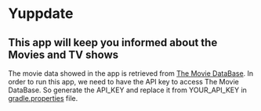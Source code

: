 # Yuppdate
## This app will keep you informed about the Movies and TV shows

The movie data showed in the app is retrieved from [The Movie DataBase](https://www.themoviedb.org/).
In order to run this app, we need to have the API key to access The Movie DataBase. So generate the API_KEY
and replace it from YOUR_API_KEY in [gradle.properties](https://github.com/harshssd/Yuppdate/blob/master/gradle.properties)
file.